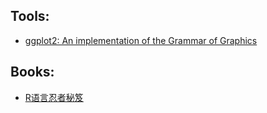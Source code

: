 ## Tools:
  * [ggplot2: An implementation of the Grammar of Graphics](http://cran.r-project.org/web/packages/ggplot2/index.html)

## Books:
  * [R语言忍者秘笈](https://github.com/yihui/r-ninja)
